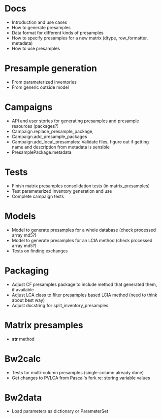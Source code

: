 # Docs

* Introduction and use cases
* How to generate presamples
* Data format for different kinds of presamples
* How to specify presamples for a new matrix (dtype, row_formatter, metadata)
* How to use presamples

# Presample generation

* From parameterized inventories
* From generic outside model

# Campaigns

* API and user stories for generating presamples and presample resources (packages?)
* Campaign.replace_presample_package,
* Campaign.add_presample_packages
* Campaign.add_local_presamples: Validate files, figure out if getting name and description from metadata is sensible
* PresamplePackage.metadata

# Tests

* Finish matrix presamples consolidation tests (in matrix_presamples)
* Test parameterized inventory generation and use
* Complete campaign tests

# Models

* Model to generate presamples for a whole database (check processed array md5?)
* Model to generate presamples for an LCIA method (check processed array md5?)
* Tests on finding exchanges

# Packaging

* Adjust CF presamples package to include method that generated them, if available
* Adjust LCA class to filter presamples based LCIA method (need to think about best way)
* Adjust docstring for split_inventory_presamples

# Matrix presamples

* __str__ method

# Bw2calc

* Tests for multi-column presamples (single-column already done)
* Get changes to PVLCA from Pascal's fork re: storing variable values

# Bw2data

* Load parameters as dictionary or ParameterSet
